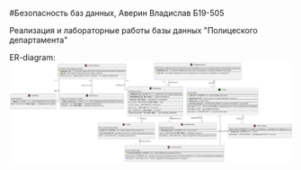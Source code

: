 #Безопасность баз данных, Аверин Владислав Б19-505

Реализация и лабораторные работы базы данных "Полицеского департамента"

ER-diagram: 
![It was supposed to be a picture](https://github.com/Infernalum/DataBase-Security/blob/main/ERD/ERD.png)
